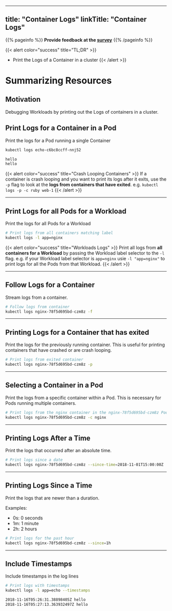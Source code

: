 
---
title: "Container Logs"
linkTitle: "Container Logs"
---
{{% pageinfo %}}
**Provide feedback at the [survey](https://www.surveymonkey.com/r/JH35X82)**
{{% /pageinfo %}}

{{< alert color="success" title="TL;DR" >}}
- Print the Logs of a Container in a cluster
{{< /alert >}}

# Summarizing Resources

## Motivation

Debugging Workloads by printing out the Logs of containers in a cluster.

## Print Logs for a Container in a Pod

Print the logs for a Pod running a single Container

```bash
kubectl logs echo-c6bc8ccff-nnj52
```

```bash
hello
hello
```


{{< alert color="success" title="Crash Looping Containers" >}}
If a container is crash looping and you want to print its logs after it
exits, use the `-p` flag to look at the **logs from containers that have
exited**.  e.g. `kubectl logs -p -c ruby web-1`
{{< /alert >}}

---

## Print Logs for all Pods for a Workload

Print the logs for all Pods for a Workload

```bash
# Print logs from all containers matching label
kubectl logs -l app=nginx
```

{{< alert color="success" title="Workloads Logs" >}}
Print all logs from **all containers for a Workload** by passing the
Workload label selector to the `-l` flag.  e.g. if your Workload
label selector is `app=nginx` usie `-l "app=nginx"` to print logs
for all the Pods from that Workload.
{{< /alert >}}

---

## Follow Logs for a Container

Stream logs from a container.


```bash
# Follow logs from container
kubectl logs nginx-78f5d695bd-czm8z -f
```

---

## Printing Logs for a Container that has exited

Print the logs for the previously running container.  This is useful for printing containers that have
crashed or are crash looping.

```bash
# Print logs from exited container
kubectl logs nginx-78f5d695bd-czm8z -p
```

---

## Selecting a Container in a Pod 

Print the logs from a specific container within a Pod.  This is necessary for Pods running multiple
containers.

```bash
# Print logs from the nginx container in the nginx-78f5d695bd-czm8z Pod
kubectl logs nginx-78f5d695bd-czm8z -c nginx
```

---

## Printing Logs After a Time

Print the logs that occurred after an absolute time.

```bash
# Print logs since a date
kubectl logs nginx-78f5d695bd-czm8z --since-time=2018-11-01T15:00:00Z
```

---

## Printing Logs Since a Time

Print the logs that are newer than a duration.

Examples:

- 0s: 0 seconds
- 1m: 1 minute
- 2h: 2 hours

```bash
# Print logs for the past hour
kubectl logs nginx-78f5d695bd-czm8z --since=1h
```

---

## Include Timestamps

Include timestamps in the log lines

```bash
# Print logs with timestamps
kubectl logs -l app=echo --timestamps
```

```bash
2018-11-16T05:26:31.38898405Z hello
2018-11-16T05:27:13.363932497Z hello
```